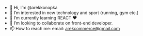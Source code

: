 - 👋 Hi, I’m @arekkonopka
- 👀 I’m interested in new technology and sport (running, gym etc.)
- 🌱 I’m currently learning REACT ❤
- 💞️ I’m looking to collaborate on front-end developer.
- 📫 How to reach me: email: arekcommerce@gmail.com

<!---
arekkonopka/arekkonopka is a ✨ special ✨ repository because its `README.md` (this file) appears on your GitHub profile.
You can click the Preview link to take a look at your changes.
--->
